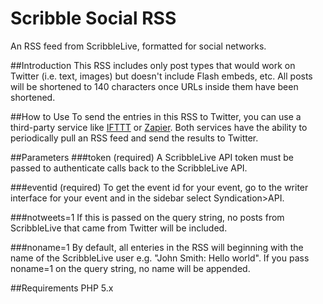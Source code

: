 Scribble Social RSS
========================

An RSS feed from ScribbleLive, formatted for social networks.

##Introduction
This RSS includes only post types that would work on Twitter (i.e. text, images) but doesn't include Flash embeds, etc. All posts will be shortened to 140 characters once URLs inside them have been shortened.

##How to Use
To send the entries in this RSS to Twitter, you can use a third-party service like [IFTTT](http://ifttt.com) or [Zapier](http://zapier.com). Both services have the ability to periodically pull an RSS feed and send the results to Twitter.

##Parameters
###token (required)
A ScribbleLive API token must be passed to authenticate calls back to the ScribbleLive API.

###eventid (required)
To get the event id for your event, go to the writer interface for your event and in the sidebar select Syndication>API. 

###notweets=1
If this is passed on the query string, no posts from ScribbleLive that came from Twitter will be included.

###noname=1
By default, all enteries in the RSS will beginning with the name of the ScribbleLive user e.g. "John Smith: Hello world". If you pass noname=1 on the query string, no name will be appended.

##Requirements
PHP 5.x
